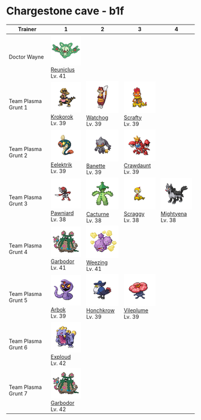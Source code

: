 # Chargestone cave - b1f

| Trainer             | 1                                                                                  | 2                                                                                  | 3                                                                                  | 4                                                                                  |
| ------------------- | ---------------------------------------------------------------------------------- | ---------------------------------------------------------------------------------- | ---------------------------------------------------------------------------------- | ---------------------------------------------------------------------------------- |
| Doctor Wayne        | ![reuniclus](../../img/pokemon/579.png) <br/>[Reuniclus](/pokemon/579) <br/>Lv. 41 |
| Team Plasma Grunt 1 | ![krokorok](../../img/pokemon/552.png) <br/>[Krokorok](/pokemon/552) <br/>Lv. 39   | ![watchog](../../img/pokemon/505.png) <br/>[Watchog](/pokemon/505) <br/>Lv. 39     | ![scrafty](../../img/pokemon/560.png) <br/>[Scrafty](/pokemon/560) <br/>Lv. 39     |
| Team Plasma Grunt 2 | ![eelektrik](../../img/pokemon/603.png) <br/>[Eelektrik](/pokemon/603) <br/>Lv. 39 | ![banette](../../img/pokemon/354.png) <br/>[Banette](/pokemon/354) <br/>Lv. 39     | ![crawdaunt](../../img/pokemon/342.png) <br/>[Crawdaunt](/pokemon/342) <br/>Lv. 39 |
| Team Plasma Grunt 3 | ![pawniard](../../img/pokemon/624.png) <br/>[Pawniard](/pokemon/624) <br/>Lv. 38   | ![cacturne](../../img/pokemon/332.png) <br/>[Cacturne](/pokemon/332) <br/>Lv. 38   | ![scraggy](../../img/pokemon/559.png) <br/>[Scraggy](/pokemon/559) <br/>Lv. 38     | ![mightyena](../../img/pokemon/262.png) <br/>[Mightyena](/pokemon/262) <br/>Lv. 38 |
| Team Plasma Grunt 4 | ![garbodor](../../img/pokemon/569.png) <br/>[Garbodor](/pokemon/569) <br/>Lv. 41   | ![weezing](../../img/pokemon/110.png) <br/>[Weezing](/pokemon/110) <br/>Lv. 41     |
| Team Plasma Grunt 5 | ![arbok](../../img/pokemon/024.png) <br/>[Arbok](/pokemon/024) <br/>Lv. 39         | ![honchkrow](../../img/pokemon/430.png) <br/>[Honchkrow](/pokemon/430) <br/>Lv. 39 | ![vileplume](../../img/pokemon/045.png) <br/>[Vileplume](/pokemon/045) <br/>Lv. 39 |
| Team Plasma Grunt 6 | ![exploud](../../img/pokemon/295.png) <br/>[Exploud](/pokemon/295) <br/>Lv. 42     |
| Team Plasma Grunt 7 | ![garbodor](../../img/pokemon/569.png) <br/>[Garbodor](/pokemon/569) <br/>Lv. 42   |